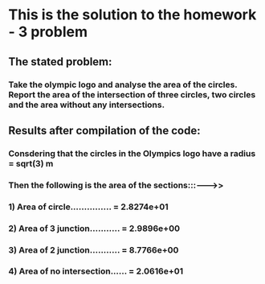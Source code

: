 # This is the solution to the homework - 3 problem

##  The stated problem:
### Take the olympic logo and analyse the area of the circles. Report the area of the intersection of three circles, two circles and the area without any intersections.

## Results after compilation of the code:
### Consdering that the circles in the Olympics logo have a radius = sqrt(3) m 
### Then the following is the area of the sections:::--->>
###
### 1) Area of circle............... = 2.8274e+01
### 2) Area of 3 junction........... = 2.9896e+00
### 3) Area of 2 junction........... = 8.7766e+00
### 4) Area of no intersection...... = 2.0616e+01
